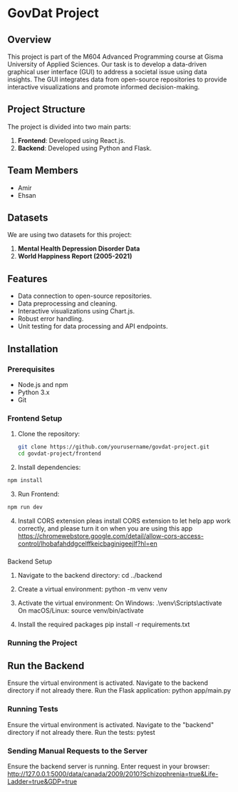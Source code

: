 # GovDat Project

## Overview

This project is part of the M604 Advanced Programming course at Gisma University of Applied Sciences. Our task is to develop a data-driven graphical user interface (GUI) to address a societal issue using data insights. The GUI integrates data from open-source repositories to provide interactive visualizations and promote informed decision-making.

## Project Structure

The project is divided into two main parts:

1. **Frontend**: Developed using React.js.
2. **Backend**: Developed using Python and Flask.

## Team Members

- Amir
- Ehsan

## Datasets

We are using two datasets for this project:

1. **Mental Health Depression Disorder Data**
2. **World Happiness Report (2005-2021)**

## Features

- Data connection to open-source repositories.
- Data preprocessing and cleaning.
- Interactive visualizations using Chart.js.
- Robust error handling.
- Unit testing for data processing and API endpoints.

## Installation

### Prerequisites

- Node.js and npm
- Python 3.x
- Git

### Frontend Setup

1. Clone the repository:
   ```bash
   git clone https://github.com/yourusername/govdat-project.git
   cd govdat-project/frontend
   ```
2. Install dependencies:
```bash
npm install
```

3. Run Frontend:
``` bash 
npm run dev
```
4. Install CORS extension
pleas install CORS extension to let help app work correctly, and please turn it on when you are using this app
https://chromewebstore.google.com/detail/allow-cors-access-control/lhobafahddgcelffkeicbaginigeejlf?hl=en

###
Backend Setup

1. Navigate to the backend directory:
   cd ../backend

2. Create a virtual environment:
   python -m venv venv

3. Activate the virtual environment:
   On Windows:
   .\venv\Scripts\activate
   On macOS/Linux:
   source venv/bin/activate

4. Install the required packages
   pip install -r requirements.txt

### Running the Project

## Run the Backend

Ensure the virtual environment is activated.
Navigate to the backend directory if not already there.
Run the Flask application: python app/main.py

### Running Tests

Ensure the virtual environment is activated.
Navigate to the "backend" directory if not already there.
Run the tests: pytest

### Sending Manual Requests to the Server

Ensure the backend server is running.
Enter request in your browser: http://127.0.0.1:5000/data/canada/2009/2010?Schizophrenia=true&Life-Ladder=true&GDP=true

